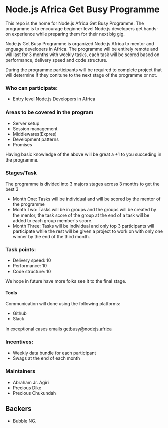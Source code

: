 # Node.js Africa Get Busy Programme
This repo is the home for Node.js Africa Get Busy Programme. The programme is to encourage beginner level Node.js developers get hands-on experience while preparing them for their next big gig. 

Node.js Get Busy Programme is organized Node.js Africa to mentor and enguage developers in Africa. The programme will be entirely remote and will last for 3 months with weekly tasks, each task will be scored based on performance, delivery speed and code structure.

During the programme participants will be required to complete project that will determine if they conitune to the next stage of the programme or not. 

### Who can participate:
- Entry level Node.js Developers in Africa 

### Areas to be covered in the program
- Server setup
- Session management
- Middlewares(Expres)
- Development patterns
- Promises

Having basic knowledge of the above will be great a +1 to you succeding in the programme. 

### Stages/Task

The programme is divided into 3 majors stages across 3 months to get the best 3

- Month One: Tasks will be individual and will be scored by the mentor of the programme
- Month Two: Tasks will be in groups and the groups will be created by the mentor, the task score of the group at the end of a task will be added to each group member's score.
- Month Three: Tasks will be individual and only top 3 participants will participate while the rest will be given a project to work on with only one winner by the end of the third month.

### Task points:
- Delivery speed: 10
- Performance: 10
- Code structure: 10

We hope in future have more folks see it to the final stage. 

#### Tools
Communication will done using the following platforms: 
- Github
- Slack

In exceptional cases emails [getbusy@nodejs.africa](mailto://getbusy@nodejs.africa)

### Incentives:
- Weekly data bundle for each participant
- Swags at the end of each month

### Maintainers
- Abraham Jr. Agiri
- Precious Dike
- Precious Chukundah


## Backers 
- Bubble NG.

